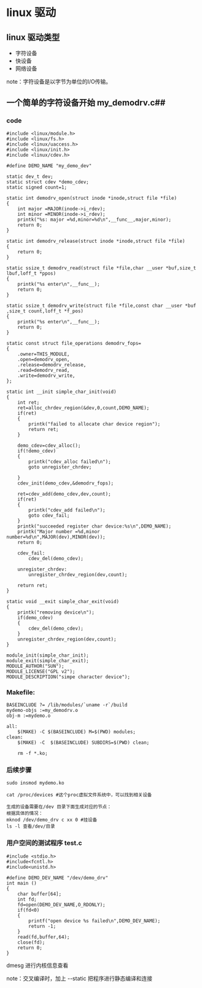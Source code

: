 # linux 驱动 #

## linux 驱动类型 ##

- 字符设备
- 快设备
- 网络设备

note：字符设备是以字节为单位的I/O传输。

## 一个简单的字符设备开始 my_demodrv.c##

### code ###

    #include <linux/module.h>
    #include <linux/fs.h>
    #include <linux/uaccess.h>
    #include <linux/init.h>
    #include <linux/cdev.h>

    #define DEMO_NAME "my_demo_dev"

    static dev_t dev;
    static struct cdev *demo_cdev;
    static signed count=1;
    
    static int demodrv_open(struct inode *inode,struct file *file)
    {
    	int major =MAJOR(inode->i_rdev);
    	int minor =MINOR(inode->i_rdev);
    	printk("%s: major =%d,minor=%d\n",__func__,major,minor);
    	return 0;
    }
    
    static int demodrv_release(struct inode *inode,struct file *file)
    {
    	return 0;
    }
    
    static ssize_t demodrv_read(struct file *file,char __user *buf,size_t lbuf,loff_t *ppos)
    {
    	printk("%s enter\n",__func__);
    	return 0;
    }
    
    static ssize_t demodrv_write(struct file *file,const char __user *buf ,size_t count,loff_t *f_pos)
    {
    	printk("%s enter\n",__func__);
    	return 0;
    }
    
    static const struct file_operations demodrv_fops=
    {
    	.owner=THIS_MODULE,
    	.open=demodrv_open,
    	.release=demodrv_release,
    	.read=demodrv_read,
    	.write=demodrv_write,
    };

	static int __init simple_char_init(void)
    {
    	int ret;
    	ret=alloc_chrdev_region(&dev,0,count,DEMO_NAME);
    	if(ret)
    	{
    		printk("failed to allocate char device region");
    		return ret;
    	}
    
    	demo_cdev=cdev_alloc();
    	if(!demo_cdev)
    	{
    		printk("cdev_alloc failed\n");
    		goto unregister_chrdev;
    
    	}
    	cdev_init(demo_cdev,&demodrv_fops);
    
    	ret=cdev_add(demo_cdev,dev,count);
    	if(ret)
    	{
    		printk("cdev_add failed\n");
    		goto cdev_fail;
    	}
    	printk("succeeded register char device:%s\n",DEMO_NAME);
    	printk("Major number =%d,minor number=%d\n",MAJOR(dev),MINOR(dev));
    	return 0;
    
    	cdev_fail:
    		cdev_del(demo_cdev);
    
		unregister_chrdev:
    		unregister_chrdev_region(dev,count);
    
    	return ret;
    }

    static void __exit simple_char_exit(void)
    {
    	printk("removing device\n");
    	if(demo_cdev)
    	{
    		cdev_del(demo_cdev);
    	}
    	unregister_chrdev_region(dev,count);
    }

    module_init(simple_char_init);
    module_exit(simple_char_exit);
    MODULE_AUTHOR("SUN");
    MODULE_LICENSE("GPL v2");
    MODULE_DESCRIPTION("simpe character device");


### Makefile: ###

    BASEINCLUDE ?= /lib/modules/`uname -r`/build
    mydemo-objs :=my_demodrv.o
    obj-m :=mydemo.o
    
    all:
    	$(MAKE) -C $(BASEINCLUDE) M=$(PWD) modules;
    clean:
    	$(MAKE) -C  $(BASEINCLUDE) SUBDIRS=$(PWD) clean;
    
    	rm -f *.ko;

### 后续步骤 ###

	sudo insmod mydemo.ko
	
	cat /proc/devices #这个proc虚拟文件系统中，可以找到相关设备

	生成的设备需要在/dev 目录下面生成对应的节点：
	根据具体的情况：
	mknod /dev/demo_drv c xx 0 #挂设备
	ls -l 查看/dev/目录

### 用户空间的测试程序 test.c  ###

    #include <stdio.h>
    #include<fcntl.h>
    #include<unistd.h>
    
    #define DEMO_DEV_NAME "/dev/demo_drv"
    int main ()
    {
    	char buffer[64];
    	int fd;
    	fd=open(DEMO_DEV_NAME,O_RDONLY);
    	if(fd<0)
    	{
    		printf("open device %s failed\n",DEMO_DEV_NAME);
    		return -1;
    	}
    	read(fd,buffer,64);
    	close(fd);
    	return 0;
    }

dmesg 进行内核信息查看

note：交叉编译时，加上 --static 把程序进行静态编译和连接






	



